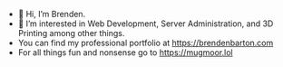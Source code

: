 - 👋 Hi, I’m Brenden.
- 👀 I’m interested in Web Development, Server Administration, and 3D Printing among other things.
- You can find my professional portfolio at https://brendenbarton.com
- For all things fun and nonsense go to https://mugmoor.lol

<!---
Mugmoor/Mugmoor is a ✨ special ✨ repository because its `README.md` (this file) appears on your GitHub profile.
You can click the Preview link to take a look at your changes.
--->
